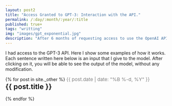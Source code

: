 ```yaml
---
layout: post2
title: "Access Granted to GPT-3: Interaction with the API."
permalink: /:day/:month/:year/:title
published: true+
tags: "writting"
img: "images/gpt_exponential.jpg"
description: "After 6 months of requesting access to use the OpenAI API of the most robust natural language processing model to date called GPT-3, they gave me my keys. Here I am going to share some interactions that I had with the model that made me a little nervous."
---
```

<style>

    .text:hover {
    text-decoration: underline;
    }

    .text {
    text-decoration: underline;
    font-size:22px; 
    text-decoration: none; 
    color:black;
    font-weight: 600;
    }

    .date {
    font-size:15px; 
    text-decoration: none; 
    color:grey;
    }

</style>


I had access to the GPT-3 API. Here I show some examples of how it works. Each sentence written here below is an input that I give to the model. After clicking on it, you will be able to see the output of the model, without any modification.

<div>
    {% for post in site._other %}
        <span class="date">{{ post.date | date: "%B %-d, %Y"  }}</span> <br>
        <a class="text" href="{{ post.url }}">{{ post.title }}</a><br>
        <br>
    {% endfor %}
</div>




 








